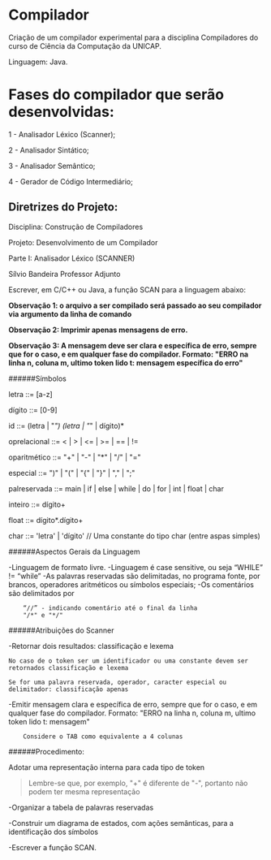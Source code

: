 # Compilador
Criação de um compilador experimental para a disciplina Compiladores do curso de Ciência da Computação da UNICAP. 

Linguagem: Java.

# Fases do compilador que serão desenvolvidas:
1 - Analisador Léxico (Scanner);

2 - Analisador Sintático;

3 - Analisador Semântico;

4 - Gerador de Código Intermediário;




## Diretrizes do Projeto:

Disciplina: Construção de Compiladores

Projeto: Desenvolvimento de um Compilador

Parte I: Analisador Léxico (SCANNER)

Sílvio Bandeira
Professor Adjunto

Escrever, em C/C++ ou Java, a função SCAN para a linguagem abaixo:

__Observação 1: o arquivo a ser compilado será passado ao seu compilador via argumento da linha de comando__

__Observação 2: Imprimir apenas mensagens de erro.__

__Observação 3: A mensagem deve ser clara e específica de erro, sempre que for o caso, e em qualquer fase do compilador. Formato: "ERRO na linha n, coluna m, ultimo token lido t: mensagem específica do erro"__



######Símbolos

letra ::= [a-z]

dígito ::= [0-9]

id ::= (letra | "_") (letra | "_" | dígito)*

oprelacional ::= <  |  >  |  <=  |  >=  |  ==  |  !=

oparitmético ::= "+"  |  "-"  |  "*"  |  "/"  |  "="

especial ::= ")"  |  "("  |  "{"  |  "}"  |  ","  |  ";"

palreservada ::= main  |  if  |  else  |  while  |  do  |  for  |  int  |  float  |  char

inteiro ::= dígito+

float ::= dígito*.dígito+

char ::= 'letra'  |  'dígito'         // Uma constante do tipo char (entre aspas simples)



######Aspectos Gerais da Linguagem

-Linguagem de formato livre.
-Linguagem é case sensitive, ou seja “WHILE” != “while”
-As palavras reservadas são delimitadas, no programa fonte, por brancos, operadores aritméticos ou símbolos especiais;
-Os comentários são delimitados por

        “//” - indicando comentário até o final da linha
        "/*" e "*/"



######Atribuições do Scanner

-Retornar dois resultados: classificação e lexema

    No caso de o token ser um identificador ou uma constante devem ser retornados classificação e lexema

    Se for uma palavra reservada, operador, caracter especial ou delimitador: classificação apenas

-Emitir mensagem clara e específica de erro, sempre que for o caso, e em qualquer fase do compilador. Formato: "ERRO na linha n, coluna m, ultimo token lido t: mensagem"

        Considere o TAB como equivalente a 4 colunas

######Procedimento:

Adotar uma representação interna para cada tipo de token

>Lembre-se que, por exemplo, "+" é diferente de "-", portanto não podem ter mesma representação

-Organizar a tabela de palavras reservadas

-Construir um diagrama de estados, com ações semânticas, para a identificação dos símbolos

-Escrever a função SCAN.
